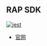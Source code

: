 ## RAP SDK

[![jest](https://facebook.github.io/jest/img/jest-badge.svg)](https://github.com/facebook/jest)

* [官网](https://bspace.1688.com/)

